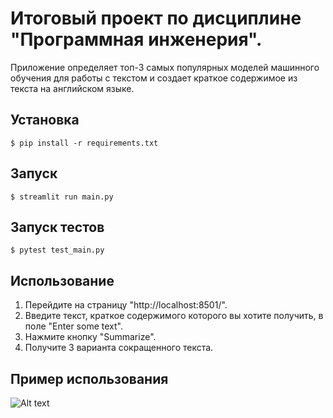 # Итоговый проект по дисциплине "Программная инженерия".

Приложение определяет топ-3 самых популярных моделей машинного обучения для работы с текстом и создает краткое
содержимое из текста на английском языке.

## Установка

`$ pip install -r requirements.txt`

## Запуск

`$ streamlit run main.py`

## Запуск тестов

`$ pytest test_main.py`

## Использование

1. Перейдите на страницу "http://localhost:8501/".
2. Введите текст, краткое содержимого которого вы хотите получить, в поле "Enter some text".
3. Нажмите кнопку "Summarize".
4. Получите 3 варианта сокращенного текста.

## Пример использования

![Alt text](assets/example.gif)




